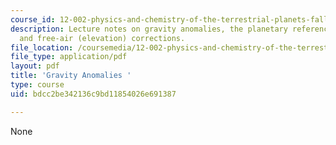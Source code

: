 ```yaml
---
course_id: 12-002-physics-and-chemistry-of-the-terrestrial-planets-fall-2008
description: Lecture notes on gravity anomalies, the planetary reference gravity field,
  and free-air (elevation) corrections.
file_location: /coursemedia/12-002-physics-and-chemistry-of-the-terrestrial-planets-fall-2008/bdcc2be342136c9bd11854026e691387_MIT12_002f08_lec27_28.pdf
file_type: application/pdf
layout: pdf
title: 'Gravity Anomalies '
type: course
uid: bdcc2be342136c9bd11854026e691387

---
```

None
